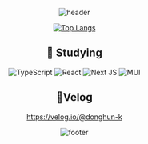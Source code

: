  <div align=center>

![header](https://capsule-render.vercel.app/api?text=Dong%20Hun,%20Kim&desc=Aspiring%20Web%20Developer&fontColor=FFFFFF&type=waving&color=000000&height=250&fontSize=70&fontAlign=60&fontAlignY=40&descAlign=70&descAlignY=65&animation=fadeIn)

[![Top Langs](https://github-readme-stats.vercel.app/api/top-langs/?username=donghun-K&langs_count=8&layout=compact&theme=radical)](https://github.com/donghun-K/github-readme-stats)

## :book: Studying
![TypeScript](https://img.shields.io/badge/typescript-%23007ACC.svg?style=for-the-badge&logo=typescript&logoColor=white)
![React](https://img.shields.io/badge/react-%2320232a.svg?style=for-the-badge&logo=react&logoColor=%2361DAFB)
![Next JS](https://img.shields.io/badge/Next-black?style=for-the-badge&logo=next.js&logoColor=white)
![MUI](https://img.shields.io/badge/MUI-%230081CB.svg?style=for-the-badge&logo=mui&logoColor=white)

## :pencil:Velog
https://velog.io/@donghun-k

![footer](https://capsule-render.vercel.app/api?section=footer&rotate=180&type=waving&color=000000&height=250)
</div>


